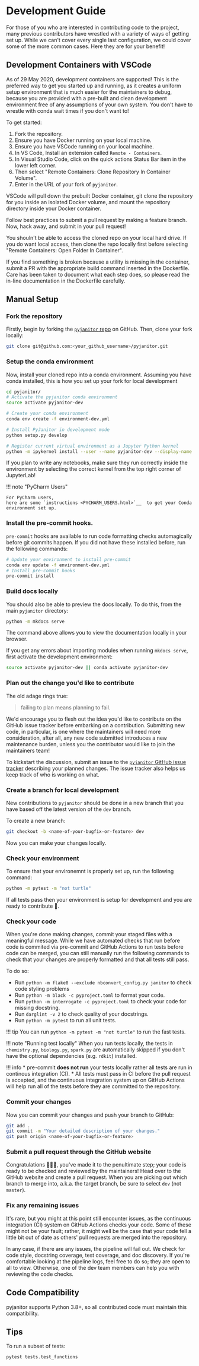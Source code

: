 # Development Guide

For those of you who are interested in contributing code to the project,
many previous contributors have wrestled with
a variety of ways of getting set up.
While we can't cover every single last configuration,
we could cover some of the more common cases.
Here they are for your benefit!

## Development Containers with VSCode

As of 29 May 2020, development containers are supported!
This is the preferred way to get you started up and running,
as it creates a uniform setup environment
that is much easier for the maintainers to debug,
because you are provided with a pre-built and clean development environment
free of any assumptions of your own system.
You don't have to wrestle with conda wait times if you don't want to!

To get started:

1. Fork the repository.
2. Ensure you have Docker running on your local machine.
3. Ensure you have VSCode running on your local machine.
4. In VS Code, Install an extension called `Remote - Containers`.
5. In Visual Studio Code,
    click on the quick actions Status Bar item in the lower left corner.
6. Then select "Remote Containers: Clone Repository In Container Volume".
7. Enter in the URL of your fork of `pyjanitor`.

VSCode will pull down the prebuilt Docker container,
git clone the repository for you inside an isolated Docker volume,
and mount the repository directory inside your Docker container.

Follow best practices to submit a pull request by making a feature branch.
Now, hack away, and submit in your pull request!

You shouln't be able to access the cloned repo
on your local hard drive.
If you do want local access, then clone the repo locally first
before selecting "Remote Containers: Open Folder In Container".

If you find something is broken because a utility is missing in the container,
submit a PR with the appropriate build command inserted in the Dockerfile.
Care has been taken to document what each step does,
so please read the in-line documentation in the Dockerfile carefully.

## Manual Setup

### Fork the repository

Firstly, begin by forking the [`pyjanitor` repo][repo] on GitHub.
Then, clone your fork locally:

[repo]: https://github.com/pyjanitor-devs/pyjanitor

```bash
git clone git@github.com:<your_github_username>/pyjanitor.git
```

### Setup the conda environment

Now, install your cloned repo into a conda environment.
Assuming you have conda installed,
this is how you set up your fork for local development

```bash
cd pyjanitor/
# Activate the pyjanitor conda environment
source activate pyjanitor-dev

# Create your conda environment
conda env create -f environment-dev.yml

# Install PyJanitor in development mode
python setup.py develop

# Register current virtual environment as a Jupyter Python kernel
python -m ipykernel install --user --name pyjanitor-dev --display-name "PyJanitor development"
```
If you plan to write any notebooks,
make sure they run correctly inside the environment by
selecting the correct kernel from the top right corner of JupyterLab!

!!! note "PyCharm Users"

    For PyCharm users,
    here are some `instructions <PYCHARM_USERS.html>`__  to get your Conda environment set up.

### Install the pre-commit hooks.

`pre-commit` hooks are available
to run code formatting checks automagically before git commits happen.
If you did not have these installed before,
run the following commands:

```bash
# Update your environment to install pre-commit
conda env update -f environment-dev.yml
# Install pre-commit hooks
pre-commit install
```

### Build docs locally

You should also be able to preview the docs locally.
To do this, from the main `pyjanitor` directory:

```bash
python -m mkdocs serve
```
The command above allows you to view the documentation locally in your browser.

If you get any errors about importing modules when running `mkdocs serve`,
first activate the development environment:

```bash
source activate pyjanitor-dev || conda activate pyjanitor-dev
```

### Plan out the change you'd like to contribute

The old adage rings true:
> failing to plan means planning to fail.

We'd encourage you to flesh out the idea you'd like to contribute
on the GitHub issue tracker before embarking on a contribution.
Submitting new code, in particular,
is one where the maintainers will need more consideration,
after all, any new code submitted introduces a new maintenance burden,
unless you the contributor would like to join the maintainers team!

To kickstart the discussion,
submit an issue to the [`pyjanitor` GitHub issue tracker][issuetracker]
describing your planned changes.
The issue tracker also helps us keep track of who is working on what.

[issuetracker]: https://github.com/pyjanitor-devs/pyjanitor

### Create a branch for local development

New contributions to `pyjanitor`
should be done in a new branch that you have
based off the latest version of the `dev` branch.

To create a new branch:

```bash
git checkout -b <name-of-your-bugfix-or-feature> dev
```

Now you can make your changes locally.

### Check your environment

To ensure that your environemnt is properly set up, run the following command:

```bash
python -m pytest -m "not turtle"
```

If all tests pass then your environment is setup for
development and you are ready to contribute 🥳.

### Check your code

When you're done making changes, commit your staged files with a meaningful message.
While we have automated checks that run before code is commited via pre-commit and GitHub Actions
to run tests before code can be merged,
you can still manually run the following commands to check that your changes are properly
formatted and that all tests still pass.

To do so:

* Run `python -m flake8 --exclude nbconvert_config.py janitor` to check code styling problems
* Run `python -m black -c pyproject.toml` to format your code.
* Run `python -m interrogate -c pyproject.toml` to check your code for missing docstring.
* Run `darglint -v 2` to check quality of your docstrings.
* Run `python -m pytest` to run all unit tests.

!!! tip
    You can run `python -m pytest -m "not turtle"` to run the fast tests.

!!! note "Running test locally"
    When you run tests locally,
    the tests in `chemistry.py`, `biology.py`, `spark.py`
    are automatically skipped if you don't have
    the optional dependencies (e.g. `rdkit`) installed.

!!! info
    * pre-commit **does not run** your tests locally rather all tests are run in continous integration (CI).
    * All tests must pass in CI before the pull request is accepted,
    and the continuous integration system up on GitHub Actions
    will help run all of the tests before they are committed to the repository.

### Commit your changes

Now you can commit your changes and push your branch to GitHub:

```bash
git add .
git commit -m "Your detailed description of your changes."
git push origin <name-of-your-bugfix-or-feature>
```

### Submit a pull request through the GitHub website

Congratulations 🎉🎉🎉, you've made it to the penultimate step;
your code is ready to be checked and reviewed by the maintainers!
Head over to the GitHub website and create a pull request.
When you are picking out which branch to merge into,
a.k.a. the target branch, be sure to select `dev` (not `master`).

### Fix any remaining issues

It's rare, but you might at this point still encounter issues,
as the continuous integration (CI) system on GitHub Actions checks your code.
Some of these might not be your fault;
rather, it might well be the case that your code fell a little bit out of date
as others' pull requests are merged into the repository.

In any case, if there are any issues, the pipeline will fail out.
We check for code style, docstring coverage, test coverage, and doc discovery.
If you're comfortable looking at the pipeline logs, feel free to do so;
they are open to all to view.
Otherwise, one of the dev team members
can help you with reviewing the code checks.

## Code Compatibility

pyjanitor supports Python 3.8+,
so all contributed code must maintain this compatibility.

## Tips

To run a subset of tests:

```bash
pytest tests.test_functions
```
